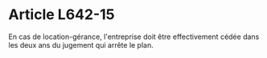 # Article L642-15

En cas de location-gérance, l'entreprise doit être effectivement cédée dans les deux ans du jugement qui arrête le plan.